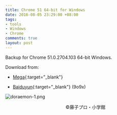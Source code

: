 ```yaml
---
title: Chrome 51 64-bit for Windows
date: 2016-08-05 23:29:00 +08:00
tags:
- tools
- Windows
- Chrome
comments: true
layout: post
---
```


Backup for Chrome 51.0.2704.103 64-bit Windows.

Download from:

* [Mega](https://mega.nz/#!V1dhEaBR!n6Llgtffc8SFstXIXt8HaKPuerK6Cm_qqYHMrIYecIA){:target="_blank"}

* [Baiduyun](http://pan.baidu.com/s/1bNMKjW){:target="_blank"} (9o9x)

![doraemon-1.png](https://ooo.0o0.ooo/2016/08/05/57a4b5d022e5a.png)
<center>©藤子プロ・小学館</center>